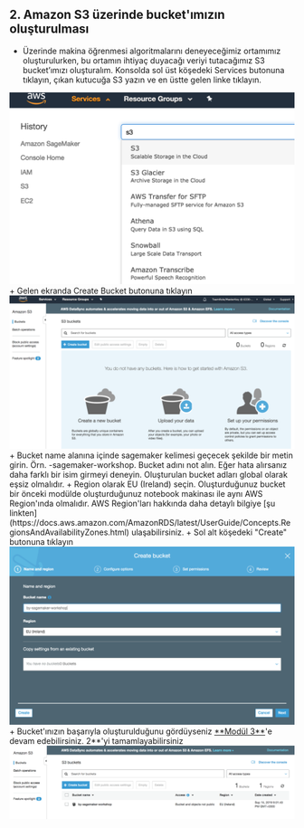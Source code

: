 ## 2. Amazon S3 üzerinde bucket'ımızın oluşturulması
+ Üzerinde makina öğrenmesi algoritmalarını deneyeceğimiz ortamımız oluşturulurken, bu ortamın ihtiyaç duyacağı veriyi tutacağımız S3 bucket’ımızı oluşturalım. Konsolda sol üst köşedeki Services butonuna tıklayın, çıkan kutucuğa S3 yazın ve en üstte gelen linke tıklayın.
<img src="images/img101.png" alt="" width="700px"/>
+ Gelen ekranda Create Bucket butonuna tıklayın
<img src="images/img102.png" alt="" width="700px"/>
+ Bucket name alanına içinde sagemaker kelimesi geçecek şekilde bir metin girin. Örn. <adınız ve soyadınızın ilk harfleri>-sagemaker-workshop. Bucket adını not alın. Eğer hata alırsanız daha farklı bir isim girmeyi deneyin. Oluşturulan bucket adları global olarak eşsiz olmalıdır.
+ Region olarak EU (Ireland) seçin. Oluşturduğunuz bucket bir önceki modülde oluşturduğunuz notebook makinası ile aynı AWS Region'ında olmalıdır. AWS Region'ları hakkında daha detaylı bilgiye [şu linkten](https://docs.aws.amazon.com/AmazonRDS/latest/UserGuide/Concepts.RegionsAndAvailabilityZones.html) ulaşabilirsiniz.
+ Sol alt köşedeki "Create" butonuna tıklayın
<img src="images/img104.png" alt="" width="700px"/>
+ Bucket'ınızın başarıyla oluşturulduğunu gördüyseniz <a href="../module3/">**Modül 3**</a>'e devam edebilirsiniz.
2**</a>'yi tamamlayabilirsiniz
<img src="images/img105.png" alt="" width="700px"/>



